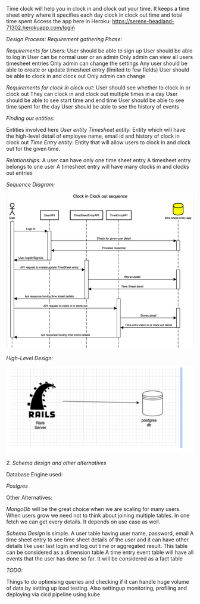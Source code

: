 Time clock will help you in clock in and clock out your time. It keeps a time sheet entry where it specifies each day clock in clock out time and total time spent
Access the app here in Heroku: https://serene-headland-71302.herokuapp.com/login

*Design Process:*
*Requirement gathering Phase:*

*Requirements for Users:*
User should be able to sign up
User should be able to log in 
User can be normal user or an admin
Only admin can view all users timesheet entries
Only admin can change the settings
Any user should be able to create or update timesheet entry (limited to few fields)
User should be able to clock in and clock out
Only admin can change 

*Requirements for clock in clock out:*
User should see whether to clock in or clock out
They can clock in and clock out multiple times in a day
User should be able to see start time and end time
User should be able to see time spent for the day
User should be able to see the history of events

*Finding out entities:*

Entities involved here
*User entity*
*Timesheet entity:* Entity which will have the high-level detail of employee name, email id and history of clock in clock out
*Time Entry entity:* Entity that will allow users to clock in and clock out for the given time.

*Relationships:*
A user can have only one time sheet entry
A timesheet entry belongs to one user
A timesheet entry will have many clocks in and clocks out entries


*Sequence Diagram:*

![sequence diagram](./sequence-diagram.png)


*High-Level Design:*

![high level design](./high-level.png)

*2. Schema design and other alternatives*

Database Engine used:

*Postgres*

Other Alternatives: 

*MongoDb* will be the great choice when we are scaling for many users.
When users grow we need not to think about joining multiple tables. 
In one fetch we can get every details.
It depends on use case as well.


*Schema Design* is simple.
A user table having user name, password, email
A time sheet entry to see time sheet details of the user and it can have other details like user last login and log out time or aggregated result. This table can be considered as a dimension table
A time entry event table will have all events that the user has done so far. It will be considered as a fact table

*TODO:*

Things to do optimising queries and checking if it can handle huge volume of data by setting up load testing. Also settingup monitoring, profiling and deploying via cicd pipeline using kube
